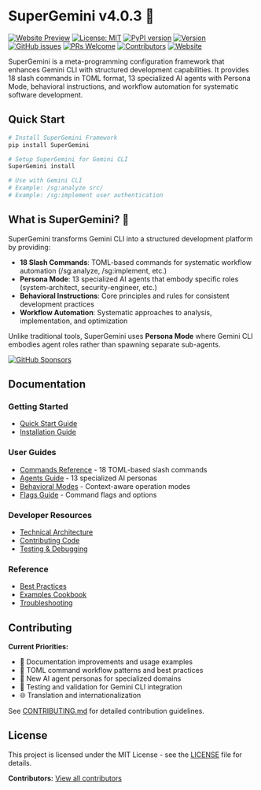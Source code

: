 # SuperGemini v4.0.3 🚀
[![Website Preview](https://img.shields.io/badge/Visit-Website-blue?logo=google-chrome)](https://superclaude-org.github.io/SuperGemini_Website/)
[![License: MIT](https://img.shields.io/badge/License-MIT-yellow.svg)](https://opensource.org/licenses/MIT)
[![PyPI version](https://img.shields.io/pypi/v/SuperGemini.svg)](https://pypi.org/project/SuperGemini/)
[![Version](https://img.shields.io/badge/version-4.0.3-blue.svg)](https://github.com/SuperClaude-Org/SuperGemini_Framework)
[![GitHub issues](https://img.shields.io/github/issues/SuperClaude-Org/SuperGemini_Framework)](https://github.com/SuperClaude-Org/SuperGemini_Framework/issues)
[![PRs Welcome](https://img.shields.io/badge/PRs-welcome-brightgreen.svg)](https://github.com/SuperClaude-Org/SuperGemini_Framework/blob/master/CONTRIBUTING.md)
[![Contributors](https://img.shields.io/github/contributors/SuperClaude-Org/SuperGemini_Framework)](https://github.com/SuperClaude-Org/SuperGemini_Framework/graphs/contributors)
[![Website](https://img.shields.io/website?url=https://superclaude-org.github.io/SuperGemini_Website/)](https://superclaude-org.github.io/SuperGemini_Website/)

SuperGemini is a meta-programming configuration framework that enhances Gemini CLI with structured development capabilities. It provides 18 slash commands in TOML format, 13 specialized AI agents with Persona Mode, behavioral instructions, and workflow automation for systematic software development.

## Quick Start

```bash
# Install SuperGemini Framework
pip install SuperGemini

# Setup SuperGemini for Gemini CLI
SuperGemini install

# Use with Gemini CLI
# Example: /sg:analyze src/
# Example: /sg:implement user authentication
```

## What is SuperGemini? 💎

SuperGemini transforms Gemini CLI into a structured development platform by providing:

- **18 Slash Commands**: TOML-based commands for systematic workflow automation (/sg:analyze, /sg:implement, etc.)
- **Persona Mode**: 13 specialized AI agents that embody specific roles (system-architect, security-engineer, etc.)
- **Behavioral Instructions**: Core principles and rules for consistent development practices
- **Workflow Automation**: Systematic approaches to analysis, implementation, and optimization

Unlike traditional tools, SuperGemini uses **Persona Mode** where Gemini CLI embodies agent roles rather than spawning separate sub-agents.

[![GitHub Sponsors](https://img.shields.io/badge/sponsor-30363D?style=for-the-badge&logo=GitHub-Sponsors&logoColor=#white)](https://github.com/sponsors/SuperClaude-Org)

## Documentation

### Getting Started
- [Quick Start Guide](Getting-Started/quick-start.md)
- [Installation Guide](Getting-Started/installation.md)

### User Guides
- [Commands Reference](User-Guide/commands.md) - 18 TOML-based slash commands
- [Agents Guide](User-Guide/agents.md) - 13 specialized AI personas
- [Behavioral Modes](User-Guide/modes.md) - Context-aware operation modes
- [Flags Guide](User-Guide/flags.md) - Command flags and options

### Developer Resources
- [Technical Architecture](Developer-Guide/technical-architecture.md)
- [Contributing Code](Developer-Guide/contributing-code.md)
- [Testing & Debugging](Developer-Guide/testing-debugging.md)

### Reference
- [Best Practices](Reference/best-practices.md)
- [Examples Cookbook](Reference/examples-cookbook.md)
- [Troubleshooting](Reference/troubleshooting.md)

## Contributing

**Current Priorities:**
- 📝 Documentation improvements and usage examples
- 🎯 TOML command workflow patterns and best practices
- 🤖 New AI agent personas for specialized domains
- 🧪 Testing and validation for Gemini CLI integration
- 🌐 Translation and internationalization

See [CONTRIBUTING.md](CONTRIBUTING.md) for detailed contribution guidelines.

## License

This project is licensed under the MIT License - see the [LICENSE](LICENSE) file for details.

**Contributors:** [View all contributors](https://github.com/SuperClaude-Org/SuperGemini_Framework/graphs/contributors)
